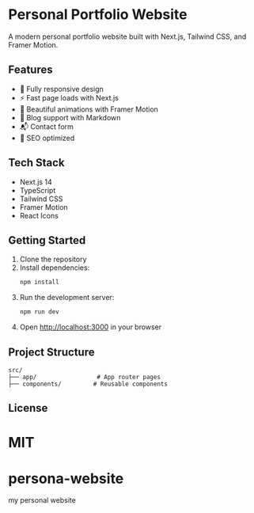 
# Personal Portfolio Website

A modern personal portfolio website built with Next.js, Tailwind CSS, and Framer Motion.

## Features

- 📱 Fully responsive design
- ⚡ Fast page loads with Next.js
- 🎨 Beautiful animations with Framer Motion
- 📝 Blog support with Markdown
- 📬 Contact form
- 🎯 SEO optimized

## Tech Stack

- Next.js 14
- TypeScript
- Tailwind CSS
- Framer Motion
- React Icons

## Getting Started

1. Clone the repository
2. Install dependencies:
   ```bash
   npm install
   ```
3. Run the development server:
   ```bash
   npm run dev
   ```
4. Open [http://localhost:3000](http://localhost:3000) in your browser

## Project Structure

```
src/
├── app/                 # App router pages
├── components/         # Reusable components
```


## License

MIT
=======
# persona-website
my personal website
